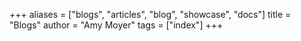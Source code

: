 +++
aliases = ["blogs", "articles", "blog", "showcase", "docs"]
title = "Blogs"
author = "Amy Moyer"
tags = ["index"]
+++
